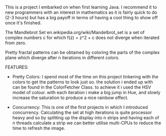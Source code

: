 This is a project I embarked on when first learning Java.
I recommend it to new programmers with an interest in mathematics as it is fairly quick to do (2-3 hours) but has a big
payoff in terms of having a cool thing to show off once it's finished.

The Mandlebrot Set en.wikipedia.org/wiki/Mandelbrot_set
is a set of complex numbers c for which f(z) = z^2 + c does not diverge when iterated from zero.

Pretty fractal patterns can be obtained by coloring the parts of the complex plane which diverge after n iterations
in different colors.

FEATURES:

- Pretty Colors:
    I spend most of the time on this project tinkering with the colors to get the patterns to look just so.
    the solution i ended up with can be found in the ColorFetcher Class. to achieve it i used the HSV model of colour.
    with each iteration i make a big jump in Hue, and slowly increase the saturation to produce a nice rainbow effect.

- Concurrency:
    This is one of the first projects in which I introduced concurrency. Calculating the set at high iterations is
    quite processor heavy and so by splitting up the display into n strips and having each of n threads calculate a strip
    we can better utilise multi-CPUs to reduce the time to refresh the image.